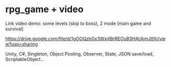 # rpg_game + video
Link video demo: some levels (skip to boss), 2 mode (main game and survival)

https://drive.google.com/file/d/1gOOQzbGx3WxiiIBrREOuB3HAUkmJttXi/view?usp=sharing

Unity, C#, Singleton, Object Pooling, Observer, State, JSON save/load, ScriptableObject...

